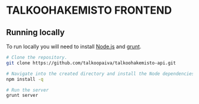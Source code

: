 TALKOOHAKEMISTO FRONTEND
========================

## Running locally ##

To run locally you will need to install [Node.js](http://nodejs.org) and
[grunt](http://github.com/gruntjs/grunt).

``` bash
# Clone the repository.
git clone https://github.com/talkoopaiva/talkoohakemisto-api.git

# Navigate into the created directory and install the Node dependencies and Bower dependencies.
npm install -q

# Run the server
grunt server
```

